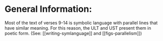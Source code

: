 # General Information:

Most of the text of verses 9-14 is symbolic language with parallel lines that have similar meaning. For this reason, the ULT and UST present them in poetic form. (See: [[writing-symlanguage]] and [[figs-parallelism]])